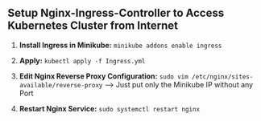 ## Setup Nginx-Ingress-Controller to Access Kubernetes Cluster from Internet

1. **Install Ingress in Minikube:** ```minikube addons enable ingress```

1. **Apply:** ```kubectl apply -f Ingress.yml```

2. **Edit Nginx Reverse Proxy Configuration:** ```sudo vim /etc/nginx/sites-available/reverse-proxy``` --> Just put only the Minikube IP without any Port

3. **Restart Nginx Service:** ```sudo systemctl restart nginx```